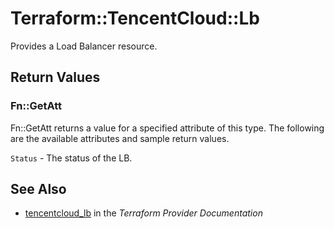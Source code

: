 # Terraform::TencentCloud::Lb

Provides a Load Balancer resource.

## Return Values

### Fn::GetAtt

Fn::GetAtt returns a value for a specified attribute of this type. The following are the available attributes and sample return values.

`Status` - The status of the LB.

## See Also

* [tencentcloud_lb](https://www.terraform.io/docs/providers/tencentcloud/r/lb.html) in the _Terraform Provider Documentation_